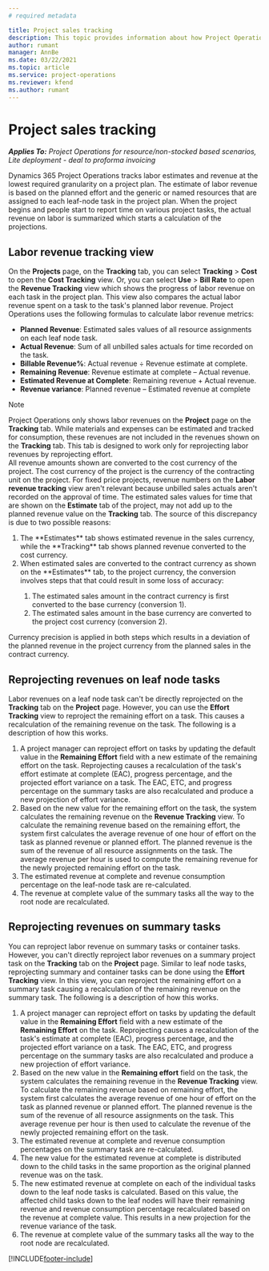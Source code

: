 ```yaml
---
# required metadata

title: Project sales tracking 
description: This topic provides information about how Project Operations tracks progress against labor revenue on a project.
author: rumant
manager: AnnBe
ms.date: 03/22/2021
ms.topic: article
ms.service: project-operations
ms.reviewer: kfend
ms.author: rumant
---
```


# Project sales tracking

_**Applies To:** Project Operations for resource/non-stocked based scenarios, Lite deployment - deal to proforma invoicing_

Dynamics 365 Project Operations tracks labor estimates and revenue at the lowest required granularity on a project plan. The estimate of labor revenue is based on the planned effort and the generic or named resources that are assigned to each leaf-node task in the project plan. When the project begins and people start to report time on various project tasks, the actual revenue on labor is summarized which starts a calculation of the projections.

## Labor revenue tracking view

On the **Projects** page, on the **Tracking** tab, you can select **Tracking** > **Cost** to open the **Cost Tracking** view. Or, you can select **Use** > **Bill Rate** to open the **Revenue Tracking** view which shows the progress of labor revenue on each task in the project plan. This view also compares the actual labor revenue spent on a task to the task's planned labor revenue. Project Operations uses the following formulas to calculate labor revenue metrics:

- **Planned Revenue**: Estimated sales values of all resource assignments on each leaf node task.
- **Actual Revenue**: Sum of all unbilled sales actuals for time recorded on the task.
- **Billable Revenue%**: Actual revenue ÷ Revenue estimate at complete. 
- **Remaining Revenue**: Revenue estimate at complete – Actual revenue.  
- **Estimated Revenue at Complete**: Remaining revenue + Actual revenue.
- **Revenue variance**: Planned revenue – Estimated revenue at complete 


> [!NOTE]
> Project Operations only shows labor revenues on the **Project** page on the **Tracking** tab. While materials and expenses can be estimated and tracked for consumption, these revenues are not included in the revenues shown on the **Tracking** tab. This tab is designed to work only for reprojecting labor revenues by reprojecting effort.  
> All revenue amounts shown are converted to the cost currency of the project. The cost currency of the project is the currency of the contracting unit on the project. 
> For fixed price projects, revenue numbers on the **Labor revenue tracking** view aren't relevant because unbilled sales actuals aren't recorded on the approval of time.
> The estimated sales values for time that are shown on the **Estimate** tab of the project, may not add up to the planned revenue value on the **Tracking** tab. The source of this discrepancy is due to two possible reasons:
><ol>
><li> The **Estimates** tab shows estimated revenue in the sales currency, while the **Tracking** tab shows planned revenue converted to the cost currency. </li>
><li> When estimated sales are converted to the contract currency as shown on the **Estimates** tab, to the project currency, the conversion involves steps that that could result in some loss of accuracy: </li>
><ol>
><li> The estimated sales amount in the contract currency is first converted to the base currency (conversion 1).</li>
><li> The estimated sales amount in the base currency are converted to the project cost currency (conversion 2). </li>
></ol>
></ol>
> Currency precision is applied in both steps which results in a deviation of the planned revenue in the project currency from the planned sales in the contract currency.
   

## Reprojecting revenues on leaf node tasks

Labor revenues on a leaf node task can't be directly reprojected on the **Tracking** tab on the **Project** page. However, you can use the **Effort Tracking** view to reproject the remaining effort on a task. This causes a recalculation of the remaining revenue on the task. The following is a description of how this works.

1. A project manager can reproject effort on tasks by updating the default value in the **Remaining Effort** field with a new estimate of the remaining effort on the task. 
Reprojecting causes a recalculation of the task's effort estimate at complete (EAC), progress percentage, and the projected effort variance on a task. The EAC, ETC, and progress percentage on the summary tasks are also recalculated and produce a new projection of effort variance.
2. Based on the new value for the remaining effort on the task, the system calculates the remaining revenue on the **Revenue Tracking** view. To calculate the remaining revenue based on the remaining effort, the system first calculates the average revenue of one hour of effort on the task as planned revenue or planned effort. The planned revenue is the sum of the revenue of all resource assignments on the task. The average revenue per hour is used to compute the remaining revenue for the newly projected remaining effort on the task.
3. The estimated revenue at complete and revenue consumption percentage on the leaf-node task are re-calculated.
4. The revenue at complete value of the summary tasks all the way to the root node are recalculated.

## Reprojecting revenues on summary tasks

You can reproject labor revenue on summary tasks or container tasks. However, you can't directly reproject labor revenues on a summary project task on the **Tracking** tab on the **Project** page. Similar to leaf node tasks, reprojecting summary and container tasks can be done using the **Effort Tracking** view. In this view, you can reproject the remaining effort on a summary task causing a recalculation of the remaining revenue on the summary task. The following is a description of how this works.

1. A project manager can reproject effort on tasks by updating the default value in the **Remaining Effort** field with a new estimate of the **Remaining Effort** on the task. 
Reprojecting causes a recalculation of the task's estimate at complete (EAC), progress percentage, and the projected effort variance on a task. The EAC, ETC, and progress percentage on the summary tasks are also recalculated and produce a new projection of effort variance.
2. Based on the new value in the **Remaining effort** field on the task, the system calculates the remaining revenue in the **Revenue Tracking** view. To calculate the remaining revenue based on remaining effort, the system first calculates the average revenue of one hour of effort on the task as planned revenue or planned effort. The planned revenue is the sum of the revenue of all resource assignments on the task. This average revenue per hour  is then used to calculate the revenue of the newly projected remaining effort on the task.
3. The estimated revenue at complete and revenue consumption percentages on the summary task are re-calculated.
4. The new value for the estimated revenue at complete is distributed down to the child tasks in the same proportion as the original planned revenue was on the task.
5. The new estimated revenue at complete on each of the individual tasks down to the leaf node tasks is calculated. Based on this value, the affected child tasks down to the leaf nodes will have their remaining revenue and revenue consumption percentage recalculated based on the revenue at complete value. This results in a new projection for the revenue variance of the task. 
6. The revenue at complete value of the summary tasks all the way to the root node are recalculated.


[!INCLUDE[footer-include](../includes/footer-banner.md)]

